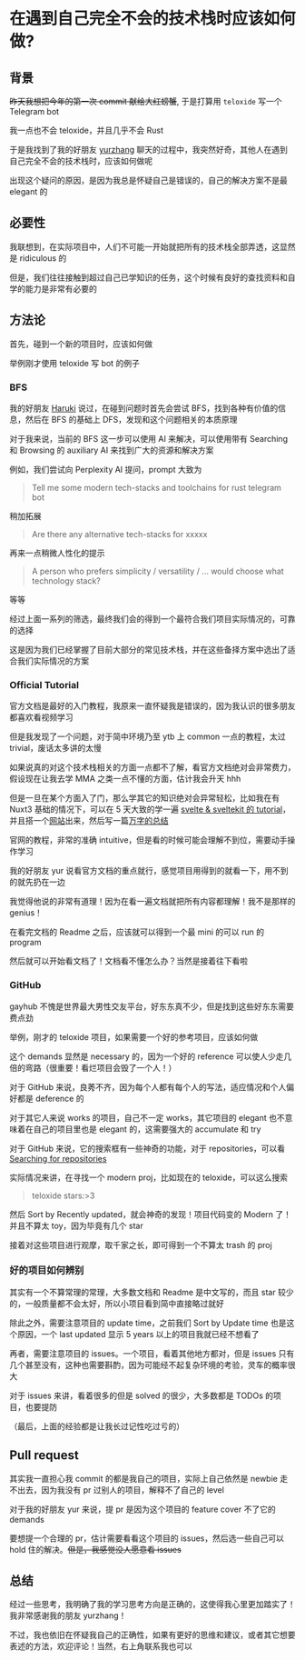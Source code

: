 # 在遇到自己完全不会的技术栈时应该如何做?

## 背景

~~昨天我想把今年的第一次 commit 献给大红螃蟹~~, 于是打算用 `teloxide` 写一个 Telegram bot

我一点也不会 teloxide，并且几乎不会 Rust

于是我找到了我的好朋友 [yurzhang](https://yurzhang.com) 聊天的过程中，我突然好奇，其他人在遇到自己完全不会的技术栈时，应该如何做呢

出现这个疑问的原因，是因为我总是怀疑自己是错误的，自己的解决方案不是最 elegant 的

## 必要性

我联想到，在实际项目中，人们不可能一开始就把所有的技术栈全部弄透，这显然是 ridiculous 的

但是，我们往往接触到超过自己已学知识的任务，这个时候有良好的查找资料和自学的能力是非常有必要的

## 方法论

首先，碰到一个新的项目时，应该如何做

举例刚才使用 teloxide 写 bot 的例子

### BFS

我的好朋友 [Haruki](https://i.plr.moe) 说过，在碰到问题时首先会尝试 BFS，找到各种有价值的信息，然后在 BFS 的基础上 DFS，发现和这个问题相关的本质原理

对于我来说，当前的 BFS 这一步可以使用 AI 来解决，可以使用带有 Searching 和 Browsing 的 auxiliary AI 来找到广大的资源和解决方案

例如，我们尝试向 Perplexity AI 提问，prompt 大致为

> Tell me some modern tech-stacks and toolchains for rust telegram bot

稍加拓展

> Are there any alternative tech-stacks for xxxxx

再来一点稍微人性化的提示

> A person who prefers simplicity / versatility / ... would choose what technology stack?

等等

经过上面一系列的筛选，最终我们会的得到一个最符合我们项目实际情况的，可靠的选择

这是因为我们已经掌握了目前大部分的常见技术栈，并在这些备择方案中选出了适合我们实际情况的方案

### Official Tutorial

官方文档是最好的入门教程，我原来一直怀疑我是错误的，因为我认识的很多朋友都喜欢看视频学习

但是我发现了一个问题，对于简中环境乃至 ytb 上 common 一点的教程，太过 trivial，废话太多讲的太慢

如果说真的对这个技术栈相关的方面一点都不了解，看官方文档绝对会非常费力，假设现在让我去学 MMA 之类一点不懂的方面，估计我会升天 hhh

但是一旦在某个方面入了门，那么学其它的知识绝对会异常轻松，比如我在有 Nuxt3 基础的情况下，可以在 5 天大致的学一遍 [svelte & sveltekit 的 tutorial](https://learn.svelte.dev/tutorial/)，并且搭一个[网站](https://sticker.kungal.com)出来，然后写一篇[万字的总结](https://soft.moe/technology/frontend/svelte/kun-svelte.html)

官网的教程，非常的准确 intuitive，但是看的时候可能会理解不到位，需要动手操作学习

我的好朋友 yur 说看官方文档的重点就行，感觉项目用得到的就看一下，用不到的就先扔在一边

我觉得他说的非常有道理！因为在看一遍文档就把所有内容都理解！我不是那样的 genius！

在看完文档的 Readme 之后，应该就可以得到一个最 mini 的可以 run 的 program

然后就可以开始看文档了！文档看不懂怎么办？当然是接着往下看啦

### GitHub

gayhub 不愧是世界最大男性交友平台，好东东真不少，但是找到这些好东东需要费点劲

举例，刚才的 teloxide 项目，如果需要一个好的参考项目，应该如何做

这个 demands 显然是 necessary 的，因为一个好的 reference 可以使人少走几倍的弯路（很重要！看烂项目会毁了一个人！）

对于 GitHub 来说，良莠不齐，因为每个人都有每个人的写法，适应情况和个人偏好都是 deference 的

对于其它人来说 works 的项目，自己不一定 works，其它项目的 elegant 也不意味着在自己的项目里也是 elegant 的，这需要强大的 accumulate 和 try

对于 GitHub 来说，它的搜索框有一些神奇的功能，对于 repositories，可以看 [Searching for repositories](https://docs.github.com/en/enterprise-server@3.11/search-github/searching-on-github/searching-for-repositories)

实际情况来讲，在寻找一个 modern proj，比如现在的 teloxide，可以这么搜索

> teloxide stars:>3

然后 Sort by Recently updated，就会神奇的发现！项目代码变的 Modern 了！并且不算太 toy，因为毕竟有几个 star

接着对这些项目进行观摩，取千家之长，即可得到一个不算太 trash 的 proj

### 好的项目如何辨别

其实有一个不算常理的常理，大多数文档和 Readme 是中文写的，而且 star 较少的，一般质量都不会太好，所以小项目看到简中直接略过就好

除此之外，需要注意项目的 update time，之前我们 Sort by Update time 也是这个原因，一个 last updated 显示 5 years 以上的项目我就已经不想看了

再者，需要注意项目的 issues。一个项目，看着其他地方都对，但是 issues 只有几个甚至没有，这种也需要斟酌，因为可能经不起复杂环境的考验，灵车的概率很大

对于 issues 来讲，看着很多的但是 solved 的很少，大多数都是 TODOs 的项目，也要提防

（最后，上面的经验都是让我长过记性吃过亏的）

## Pull request

其实我一直担心我 commit 的都是我自己的项目，实际上自己依然是 newbie 走不出去，因为我没有 pr 过别人的项目，解释不了自己的 level

对于我的好朋友 yur 来说，提 pr 是因为这个项目的 feature cover 不了它的 demands

要想提一个合理的 pr，估计需要看看这个项目的 issues，然后选一些自己可以 hold 住的解决。~~但是，我感觉没人愿意看 issues~~

## 总结

经过一些思考，我明确了我的学习思考方向是正确的，这使得我心里更加踏实了！我非常感谢我的朋友 yurzhang！

不过，我也依旧在怀疑我自己的正确性，如果有更好的思维和建议，或者其它想要表述的方法，欢迎评论！当然，右上角联系我也可以
